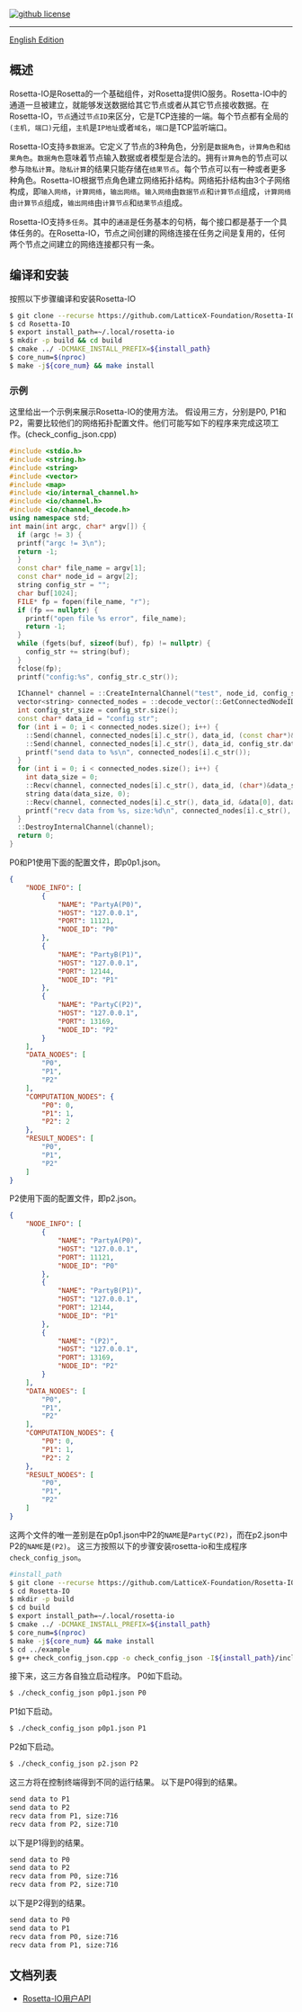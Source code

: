 [![github license](https://img.shields.io/badge/license-LGPLv3-blue.svg)](https://www.gnu.org/licenses/lgpl-3.0.en.html)

--------------------------------------------------------------------------------

[English Edition](./README.md)

## 概述
  Rosetta-IO是Rosetta的一个基础组件，对Rosetta提供IO服务。Rosetta-IO中的通道一旦被建立，就能够发送数据给其它节点或者从其它节点接收数据。在Rosetta-IO，`节点`通过`节点ID`来区分，它是TCP连接的一端。每个节点都有全局的`(主机, 端口)`元组，`主机`是`IP地址`或者`域名`，`端口`是TCP监听端口。
  
  Rosetta-IO支持`多数据源`。它定义了节点的3种角色，分别是`数据角色`，`计算角色`和`结果角色`。`数据角色`意味着节点输入数据或者模型是合法的。拥有`计算角色`的节点可以参与`隐私计算`。`隐私计算`的结果只能存储在`结果节点`。每个节点可以有一种或者更多种角色。Rosetta-IO根据节点角色建立网络拓扑结构。网络拓扑结构由3个子网络构成，即`输入网络`，`计算网络`，`输出网络`。`输入网络`由`数据节点`和`计算节点`组成，`计算网络`由`计算节点`组成，`输出网络`由`计算节点`和`结果节点`组成。

  Rosetta-IO支持`多任务`。其中的`通道`是任务基本的句柄，每个接口都是基于一个具体任务的。在Rosetta-IO，节点之间创建的网络连接在任务之间是复用的，任何两个节点之间建立的网络连接都只有一条。


## 编译和安装
  按照以下步骤编译和安装Rosetta-IO
```bash
$ git clone --recurse https://github.com/LatticeX-Foundation/Rosetta-IO.git
$ cd Rosetta-IO
$ export install_path=~/.local/rosetta-io
$ mkdir -p build && cd build
$ cmake ../ -DCMAKE_INSTALL_PREFIX=${install_path}
$ core_num=$(nproc)
$ make -j${core_num} && make install
```


### 示例
  这里给出一个示例来展示Rosetta-IO的使用方法。
  假设用三方，分别是P0, P1和P2，需要比较他们的网络拓扑配置文件。他们可能写如下的程序来完成这项工作。(check_config_json.cpp)
```cpp
#include <stdio.h>
#include <string.h>
#include <string>
#include <vector>
#include <map>
#include <io/internal_channel.h>
#include <io/channel.h>
#include <io/channel_decode.h>
using namespace std;
int main(int argc, char* argv[]) {
  if (argc != 3) {
  printf("argc != 3\n");
  return -1;
  }
  const char* file_name = argv[1];
  const char* node_id = argv[2];
  string config_str = "";
  char buf[1024];
  FILE* fp = fopen(file_name, "r");
  if (fp == nullptr) {
    printf("open file %s error", file_name);
    return -1;
  }
  while (fgets(buf, sizeof(buf), fp) != nullptr) {
    config_str += string(buf);
  }
  fclose(fp);
  printf("config:%s", config_str.c_str());
  
  IChannel* channel = ::CreateInternalChannel("test", node_id, config_str.c_str(), nullptr);
  vector<string> connected_nodes = ::decode_vector(::GetConnectedNodeIDs(channel));
  int config_str_size = config_str.size();
  const char* data_id = "config str";
  for (int i = 0; i < connected_nodes.size(); i++) {
    ::Send(channel, connected_nodes[i].c_str(), data_id, (const char*)&config_str_size, sizeof(int));
    ::Send(channel, connected_nodes[i].c_str(), data_id, config_str.data(), config_str_size);
    printf("send data to %s\n", connected_nodes[i].c_str());
  }
  for (int i = 0; i < connected_nodes.size(); i++) {
    int data_size = 0;
    ::Recv(channel, connected_nodes[i].c_str(), data_id, (char*)&data_size, sizeof(int));
    string data(data_size, 0);
    ::Recv(channel, connected_nodes[i].c_str(), data_id, &data[0], data_size);
    printf("recv data from %s, size:%d\n", connected_nodes[i].c_str(), data_size);
  }
  ::DestroyInternalChannel(channel);
  return 0;
}
``` 
P0和P1使用下面的配置文件，即p0p1.json。
```json
{
    "NODE_INFO": [
        {
            "NAME": "PartyA(P0)",
            "HOST": "127.0.0.1",
            "PORT": 11121,
            "NODE_ID": "P0"
        },
        {
            "NAME": "PartyB(P1)",
            "HOST": "127.0.0.1",
            "PORT": 12144,
            "NODE_ID": "P1"
        },
        {
            "NAME": "PartyC(P2)",
            "HOST": "127.0.0.1",
            "PORT": 13169,
            "NODE_ID": "P2"
        }
    ],
    "DATA_NODES": [
        "P0",
        "P1",
        "P2"
    ],
    "COMPUTATION_NODES": {
        "P0": 0,
        "P1": 1,
        "P2": 2
    },
    "RESULT_NODES": [
        "P0",
        "P1",
        "P2"
    ]
}
```
P2使用下面的配置文件，即p2.json。
```json
{
    "NODE_INFO": [
        {
            "NAME": "PartyA(P0)",
            "HOST": "127.0.0.1",
            "PORT": 11121,
            "NODE_ID": "P0"
        },
        {
            "NAME": "PartyB(P1)",
            "HOST": "127.0.0.1",
            "PORT": 12144,
            "NODE_ID": "P1"
        },
        {
            "NAME": "(P2)",
            "HOST": "127.0.0.1",
            "PORT": 13169,
            "NODE_ID": "P2"
        }
    ],
    "DATA_NODES": [
        "P0",
        "P1",
        "P2"
    ],
    "COMPUTATION_NODES": {
        "P0": 0,
        "P1": 1,
        "P2": 2
    },
    "RESULT_NODES": [
        "P0",
        "P1",
        "P2"
    ]
}
```
这两个文件的唯一差别是在p0p1.json中P2的`NAME`是`PartyC(P2)`，而在p2.json中P2的`NAME`是`(P2)`。
这三方按照以下的步骤安装rosetta-io和生成程序`check_config_json`。
```bash
#install_path
$ git clone --recurse https://github.com/LatticeX-Foundation/Rosetta-IO.git
$ cd Rosetta-IO
$ mkdir -p build
$ cd build
$ export install_path=~/.local/rosetta-io
$ cmake ../ -DCMAKE_INSTALL_PREFIX=${install_path}
$ core_num=$(nproc)
$ make -j${core_num} && make install
$ cd ../example
$ g++ check_config_json.cpp -o check_config_json -I${install_path}/include -L${install_path}/lib -lio -Wl,-rpath=${install_path}/lib
```

接下来，这三方各自独立启动程序。
P0如下启动。
```bash
$ ./check_config_json p0p1.json P0
```

P1如下启动。
```bash
$ ./check_config_json p0p1.json P1
```

P2如下启动。
```bash
$ ./check_config_json p2.json P2
```


这三方将在控制终端得到不同的运行结果。
以下是P0得到的结果。
```bash
send data to P1
send data to P2
recv data from P1, size:716
recv data from P2, size:710
```

以下是P1得到的结果。
```bash
send data to P0
send data to P2
recv data from P0, size:716
recv data from P2, size:710
```

以下是P2得到的结果。
```bash
send data to P0
send data to P1
recv data from P0, size:716
recv data from P1, size:716
```


## 文档列表
* [Rosetta-IO用户API](./doc/API_DOC_CN.md)
